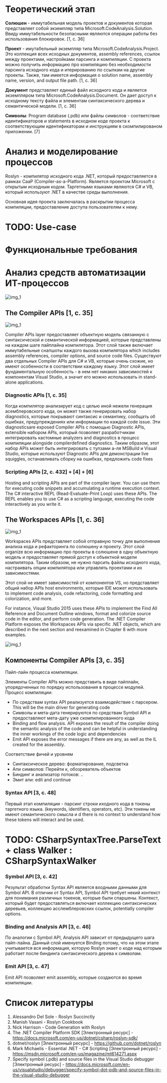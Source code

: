 # Теоретический этап

**Солюшен** - иммутабельная модель проектов и документов которая представляет собой экземпляр типа Microsoft.CodeAnalysis.Solution. Ввиду иммутабельности безопасными являются операции работы без использования блокировок. [1, c. 36]

**Проект** - имутабельный экземпляр типа Microsoft.CodeAnalysis.Project. Это коллекция всех исходных документов, assembly references, ссылок между проектами, настройками парсинга и компиляции. С проекта можно получить информацию про компиляцию без необходимости парсинга исходного кода и итерированию по ссылкам на другие проекты. Также, там имеется информация о solution
name, assembly name, version, and output file path. [1, c. 36]

**Документ** представляет единый файл исходного кода и является экземпляром типа Microsoft.CodeAnalysis.Document. Он дает доступ к исходному тексту файла и элементам синтаксического дерева и семантической модели. [1, c. 36]

**Символы**: Program database (.pdb) или файлы символов - соответствие идентификаторов и statements в исходном коде проекта к соответствующим идентификаторам и инструкциям в скомпилированом приложении. [7]

# Анализ и моделирование процессов

Roslyn - компилятор исходного кода .NET, который предоставляется в рамках CaaP (Compiler-as-a-Platform). Является проектом Microsoft с открытым исходным кодом. Таргетными языками являются C# и VB, который используют .NET в качестве среды выполнения.

Основная идея проекта заключалась в раскрытии процесса компиляции, предоставление доступа пользователям к нему.

# TODO: Use-case
# Функциональные требования



# Анализ средств автоматизации ИТ-процессов

![img_1](img/img_1.jpg)

## The Compiler APIs [1, с. 35]
![img_1](img/img_2.jpg)

Compiler APIs layer предоставляет объектную модель связанную с синтаксической и семантической информацией, которые представлены на каждом шаге пайплайна компилятора.  Этот слой также включает иммутабельные снапшоты каждого вызова компилятора  which includes assembly references, compiler options, and source code files. Существуют два отдельных Compiler APIs для C# и VB, которые очень схожие, но имеют особенности в соответствии каждому языку. Этот слой имеет фундаментальную особенность - в нем нет никаких зависимостей к компонентам Visual Studio, а значит его можно использовать in stand-alone applications.

### Diagnostic APIs [1, с. 35]
Когда компилятор анализирует код с целью иной нежели генерация асемблеровского кода, он может также генерировать набор diagnostics, которые покрывают синтаксис и семантику, сообщать об ошибках, предупреждениях или информации по каждой code issue.
Эти diagnosticsare exposed Compiler APIs с помощью Diagnostic APIs, extensible набором APIs, который позволяет разработчикам интегрировать кастомные analyzers and diagnostics в процесс компиляции alongside compilerdefined diagnostics. Таким образом, этот набор APIs может быть интегрировать с тулзами а-ля MSBuild и Visual Studio, которые используют Diagnostic APIs для демонстрации live squiggles, останавливать сборку на ошибках, предложить code fixes

### Scripting APIs [2, с. 432] + [4] + [6]

Hosting and scripting APIs are part of the compiler layer. You can use them for executing code snippets and accumulating a runtime execution context. The C# interactive REPL (Read-Evaluate-Print Loop) uses these APIs. The REPL enables you to use C# as a scripting language, executing the code interactively as you write it.

## The Workspaces APIs [1, с. 36]
![img_1](img/img_3.jpg)

Workspaces APIs представляет собой отправную точку для выполнения анализа кода и рефакторинга по солюшену и проекту. Этот слой organize всю информацию про проекты в солюшене в одну объектную модель и предоставляет прямой доступ к объектной модели компилятора. Таким образом, не нужно парсить файлы исходного кода, настраивать опции компилятора или управлять проектами и их зависимостями.

Этот слой не имеет зависимостей от компонентов VS, но представляет общий набор APIs host environments, которые IDE может использовать  to implement code analysis, code refactoring, code formatting and colorization, and more.

For instance, Visual Studio 2015 uses these APIs to implement the Find All Reference and Document Outline windows, format and colorize source code in the editor, and perform code generation. The .NET Compiler Platform exposes the Workspaces APIs via specific .NET objects, which are described in the next section and reexamined in Chapter 8 with more examples.

![img_1](img/img_4.jpg)


## Компоненты Compiler APIs [3, с. 35]
Пайп-лайн процесса компиляции.

Элементы Compiler APIs можно представить в виде пайплайн, упорядоченных по порядку использования в процессе модулей. 
Процесс компиляции:
- По средствам syntax API реализуется взаимодействие с парсером. This will be the main driver for generating
code
- Символы и мета-дата генерируются по средствам Symbol API и предоставляют мета-дату уже скомпилированного кода
- Binding and flow analysis. API exposes the result of the compiler doing the semantic analysis of the code and can be helpful in understanding the inner workings of the code logic and dependencies
- Emit API exposes the error messages if there are any, as well as the IL created for the assembly.

Соответствие фичей и уровням
- Синтаксическое дерево: форматирование, подсветка
- Апи символов: Перейти к, обозреватель объектов
- Биндинг и анализатор потоков: ..
- Эмит апи: edit and continue

### Syntax API [3, с. 48]
Первый этап компиляции - парсинг строки иходного кода в токены таргетного языка. (keywords, identifiers, operators, etc). Эти токены не имеют семантического смысла и d there is no context to understand how these tokens will interact and be used.
# TODO: CSharpSyntaxTree.ParseText + class Walker : CSharpSyntaxWalker

### Symbol API [3, с. 42]
Результат обработки Syntax API является входными данными для Symbol API. В отличии от Syntax API, Symbol API требует некий контекст для понимания различных токенов, которые были спаршены. Контекст, который будет предоставляться включает коллекцию синтаксических деревьев, коллекцию асслемблеровских ссылок, potentially compiler options.

### Binding and Analysis API [3, с. 46]
По аналогии с Symbol API,  Analysis API зависит от предыдущего шага пайп-лайна. Данный слой именуется Binding потому, что на этом этапе учитывается вся информация, которую Roslyn знает о коде над которым работает после биндинга синтаксического дерева к символам.

### Emit API [3, с. 47]
Emit API позволяет emit assembly, которые создаются во время компиляции.


# Список литературы
1. Alessandro Del Sole - Roslyn Succinctly
2. Manish Vasani - Roslyn Cookbook
3. Nick Harrison - Code Generation with Roslyn
4. The .NET Compiler Platform SDK [Электронный ресурс] -
https://docs.microsoft.com/en-us/dotnet/csharp/roslyn-sdk/
5. dotnet/roslyn [Электронный ресурс] - https://github.com/dotnet/roslyn
6. Mark Michaelis - Essential .NET - C# Scripting [Электронный ресурс] - https://msdn.microsoft.com/en-us/magazine/mt614271.aspx
7. Specify symbol (.pdb) and source files in the Visual Studio debugger [Электронный ресурс] - https://docs.microsoft.com/en-us/visualstudio/debugger/specify-symbol-dot-pdb-and-source-files-in-the-visual-studio-debugger